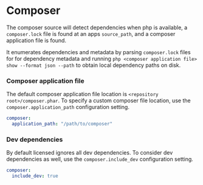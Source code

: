 # Composer

The composer source will detect dependencies when php is available, a `composer.lock` file is found at an apps `source_path`, and a composer application file is found.

It enumerates dependencies and metadata by parsing `composer.lock` files for for dependency metadata and running `php <composer application file> show --format json --path` to obtain local dependency paths on disk.

### Composer application file

The default composer application file location is `<repository root>/composer.phar`.  To specify a custom composer file location, use the `composer.application_path` configuration setting.

```yml
composer:
  application_path: "/path/to/composer"
```

### Dev dependencies

By default licensed ignores all dev dependencies. To consider dev dependencies as well, use the `composer.include_dev` configuration setting.

```yml
composer:
  include_dev: true
```
